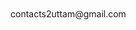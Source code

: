 </br>
</br>
contacts2uttam@gmail.com
</br>
</br>
<!---
vermauttam/vermauttam is a ✨ special ✨ repository because its `README.md` (this file) appears on your GitHub profile.
You can click the Preview link to take a look at your changes.
--->
